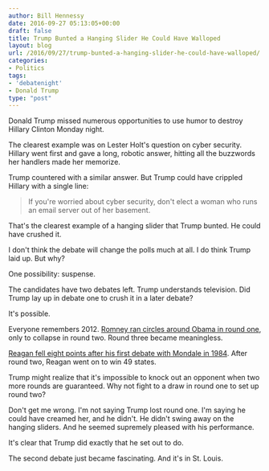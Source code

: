 ```yaml
---
author: Bill Hennessy
date: 2016-09-27 05:13:05+00:00
draft: false
title: Trump Bunted a Hanging Slider He Could Have Walloped
layout: blog
url: /2016/09/27/trump-bunted-a-hanging-slider-he-could-have-walloped/
categories:
- Politics
tags:
- 'debatenight'
- Donald Trump
type: "post"
---
```


Donald Trump missed numerous opportunities to use humor to destroy Hillary Clinton Monday night.

The clearest example was on Lester Holt's question on cyber security. Hillary went first and gave a long, robotic answer, hitting all the buzzwords her handlers made her memorize.

Trump countered with a similar answer. But Trump could have crippled Hillary with a single line:



> If you're worried about cyber security, don't elect a woman who runs an email server out of her basement.



That's the clearest example of a hanging slider that Trump bunted. He could have crushed it.

I don't think the debate will change the polls much at all. I do think Trump laid up. But why?

One possibility: suspense.

The candidates have two debates left. Trump understands television. Did Trump lay up in debate one to crush it in a later debate?

It's possible.

Everyone remembers 2012. [Romney ran circles around Obama in round one](https://www.slate.com/blogs/weigel/2012/10/10/when_ronald_reagan_blew_a_presidential_debate_and_dropped_seven_points_in.html), only to collapse in round two. Round three became meaningless.

[Reagan fell eight points after his first debate with Mondale in 1984](https://www.slate.com/blogs/weigel/2012/10/10/when_ronald_reagan_blew_a_presidential_debate_and_dropped_seven_points_in.html). After round two, Reagan went on to win 49 states.

Trump might realize that it's impossible to knock out an opponent when two more rounds are guaranteed. Why not fight to a draw in round one to set up round two?

Don't get me wrong. I'm not saying Trump lost round one. I'm saying he could have creamed her, and he didn't. He didn't swing away on the hanging sliders. And he seemed supremely pleased with his performance.

It's clear that Trump did exactly that he set out to do.

The second debate just became fascinating. And it's in St. Louis.
